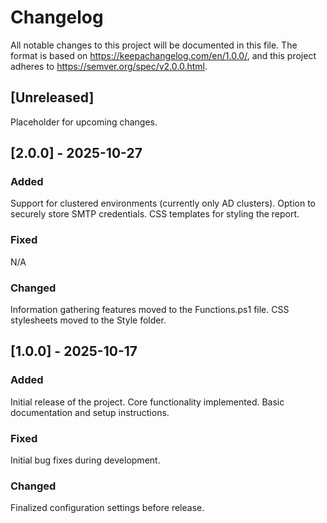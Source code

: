 # Changelog
All notable changes to this project will be documented in this file.
The format is based on https://keepachangelog.com/en/1.0.0/, and this project adheres to https://semver.org/spec/v2.0.0.html.

## [Unreleased]

Placeholder for upcoming changes.

## [2.0.0] - 2025-10-27

### Added
Support for clustered environments (currently only AD clusters).
Option to securely store SMTP credentials.
CSS templates for styling the report.

### Fixed
N/A

### Changed
Information gathering features moved to the Functions.ps1 file.
CSS stylesheets moved to the Style folder.


## [1.0.0] - 2025-10-17

### Added
Initial release of the project.
Core functionality implemented.
Basic documentation and setup instructions.

### Fixed
Initial bug fixes during development.

### Changed
Finalized configuration settings before release.
